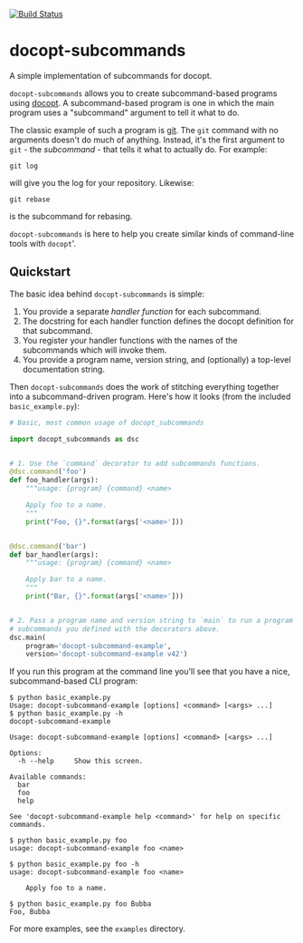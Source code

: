 [![Build Status](https://travis-ci.org/abingham/docopt-subcommands.png?branch=master)](https://travis-ci.org/abingham/docopt-subcommands)

# docopt-subcommands

A simple implementation of subcommands for docopt.

`docopt-subcommands` allows you to create subcommand-based programs
using [docopt](https://github.com/docopt/docopt). A subcommand-based program is
one in which the main program uses a "subcommand" argument to tell it what to
do.

The classic example of such a program is [git](https://git-scm.com/). The `git`
command with no arguments doesn't do much of anything. Instead, it's the first
argument to `git` - the *subcommand* - that tells it what to actually do. For
example:

```
git log
```

will give you the log for your repository. Likewise:

```
git rebase
```

is the subcommand for rebasing.

`docopt-subcommands` is here to help you create similar kinds of command-line
tools with `docopt`'.

## Quickstart

The basic idea behind `docopt-subcommands` is simple:

 1. You provide a separate *handler function* for each subcommand.
 2. The docstring for each handler function defines the docopt definition for
    that subcommand.
 3. You register your handler functions with the names of the subcommands which
    will invoke them.
 4. You provide a program name, version string, and (optionally) a top-level
    documentation string.

Then `docopt-subcommands` does the work of stitching everything together into a
subcommand-driven program. Here's how it looks (from the included `basic_example.py`):

```python
# Basic, most common usage of docopt_subcommands

import docopt_subcommands as dsc


# 1. Use the `command` decorator to add subcommands functions.
@dsc.command('foo')
def foo_handler(args):
    """usage: {program} {command} <name>

    Apply foo to a name.
    """
    print("Foo, {}".format(args['<name>']))


@dsc.command('bar')
def bar_handler(args):
    """usage: {program} {command} <name>

    Apply bar to a name.
    """
    print("Bar, {}".format(args['<name>']))


# 2. Pass a program name and version string to `main` to run a program with the
# subcommands you defined with the decorators above.
dsc.main(
    program='docopt-subcommand-example',
    version='docopt-subcommand-example v42')
```

If you run this program at the command line you'll see that you have a nice,
subcommand-based CLI program:

```shell
$ python basic_example.py
Usage: docopt-subcommand-example [options] <command> [<args> ...]
$ python basic_example.py -h
docopt-subcommand-example

Usage: docopt-subcommand-example [options] <command> [<args> ...]

Options:
  -h --help     Show this screen.

Available commands:
  bar
  foo
  help

See 'docopt-subcommand-example help <command>' for help on specific commands.

$ python basic_example.py foo
usage: docopt-subcommand-example foo <name>

$ python basic_example.py foo -h
usage: docopt-subcommand-example foo <name>

    Apply foo to a name.

$ python basic_example.py foo Bubba
Foo, Bubba
```

For more examples, see the `examples` directory.

